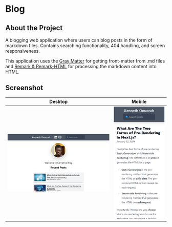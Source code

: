 # Blog
## **About the Project**

A blogging web application where users can blog posts in the form of markdown files. Contains searching functionality, 404 handling, and screen responsiveness.

This application uses the [Gray Matter](https://www.npmjs.com/package/gray-matter) for getting front-matter from .md files and [Remark & Remark-HTML](https://www.npmjs.com/package/remark) for processing the markdown content into HTML.

## **Screenshot**
| Desktop | Mobile |
|:---:|:---:|
| ![readme_preview](docs/app_screenshot_desktop.png) | ![readme_preview](docs/app_screenshot_mobile.png)  |